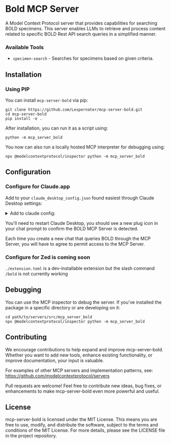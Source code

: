 
# Bold MCP Server

A Model Context Protocol server that provides capabilities for searching BOLD specimens. This server enables LLMs to retrieve and process content related to specific BOLD Rest API search queries in a simplified manner.

### Available Tools

- `specimen-search` - Searches for specimens based on given criteria.

## Installation

### Using PIP

You can install `mcp-server-bold` via pip:

```
git clone https://github.com/Lespernater/mcp-server-bold.git
cd mcp-server-bold
pip install -e .
```

After installation, you can run it as a script using:

```
python -m mcp_server_bold
```

You now can also run a locally hosted MCP interpreter for debugging using:

```
npx @modelcontextprotocol/inspector python -m mcp_server_bold
```

## Configuration

### Configure for Claude.app

Add to your `claude_desktop_config.json` found easiest through Claude Desktop settings:

<details>
<summary>Add to claude config:</summary>

```json
"mcpServers": {
  "bold": {
    "command": "python",
    "args": ["-m", "mcp_server_bold"]
  }
}
```
</details>

You'll need to restart Claude Desktop, you should see a new plug icon in your chat prompt to confirm the BOLD MCP Server is detected.

Each time you create a new chat that queries BOLD through the MCP Server, you will have to agree to permit access to the MCP Server.

### Configure for Zed is coming soon

`./extension.toml` is a dev-installable extension but the slash command `/bold` is not currently working

## Debugging

You can use the MCP inspector to debug the server. If you've installed the package in a specific directory or are developing on it:

```
cd path/to/servers/src/mcp_server_bold
npx @modelcontextprotocol/inspector python -m mcp_server_bold
```

## Contributing

We encourage contributions to help expand and improve mcp-server-bold. Whether you want to add new tools, enhance existing functionality, or improve documentation, your input is valuable.

For examples of other MCP servers and implementation patterns, see:
https://github.com/modelcontextprotocol/servers

Pull requests are welcome! Feel free to contribute new ideas, bug fixes, or enhancements to make mcp-server-bold even more powerful and useful.

## License

mcp-server-bold is licensed under the MIT License. This means you are free to use, modify, and distribute the software, subject to the terms and conditions of the MIT License. For more details, please see the LICENSE file in the project repository.
